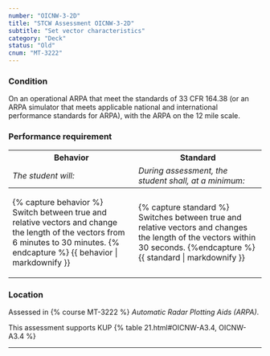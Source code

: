```yaml
---
number: "OICNW-3-2D"
title: "STCW Assessment OICNW-3-2D"
subtitle: "Set vector characteristics"
category: "Deck"
status: "Old"
cnum: "MT-3222"
---
```

### Condition

On an operational ARPA that meet the standards of 33 CFR 164.38 (or an ARPA simulator that meets applicable national and international performance standards for ARPA), with the ARPA on the 12 mile scale.

### Performance requirement 

<table width='100%' class='Guidelines'>
 <thead>
 <tr>
     <th class='thirty'>Behavior</th>
     <th class='seventy'>Standard</th>
 </tr>
 <tr>
     <td><em>The student will:</em></td>
     <td><em>During assessment, the student shall, at a minimum:</em></td>
 </tr>
 </thead>
 <tbody>
 

<tr><td>

{% capture behavior %}
Switch between true and relative vectors and change the length of the vectors from 6 minutes to 30 minutes.
{% endcapture %}
{{ behavior | markdownify }}

</td><td>

{% capture standard %}
Switches between true and relative vectors and changes the length of the vectors within 30 seconds.
{%endcapture %}
{{ standard | markdownify }}

</td></tr>



 </tbody>
 </table>

### Location

Assessed in  {% course  MT-3222 %}  *Automatic Radar Plotting Aids (ARPA)*.

This assessment supports KUP {% table 21.html#OICNW-A3.4, OICNW-A3.4 %}

***

